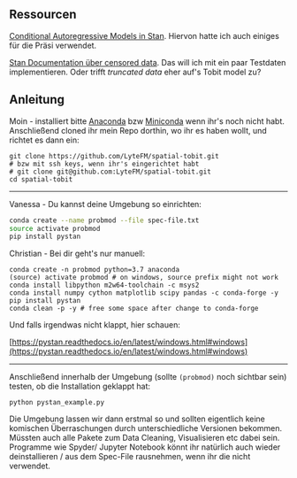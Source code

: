 ## Ressourcen
[Conditional Autoregressive Models in Stan](https://github.com/mbjoseph/CARstan). Hiervon hatte ich auch einiges für die Präsi verwendet.

[Stan Documentation über censored data](https://mc-stan.org/docs/2_18/stan-users-guide/truncated-or-censored-data.html). Das will ich mit ein paar Testdaten implementieren. Oder trifft _truncated data_ eher auf's Tobit model zu?


## Anleitung

Moin - installiert bitte [Anaconda](https://www.anaconda.com/distribution/) bzw [Miniconda](https://docs.conda.io/en/latest/miniconda.html) wenn ihr's noch nicht habt. Anschließend cloned ihr mein Repo dorthin, wo ihr es haben wollt, und richtet es dann ein:

```
git clone https://github.com/LyteFM/spatial-tobit.git
# bzw mit ssh keys, wenn ihr's eingerichtet habt
# git clone git@github.com:LyteFM/spatial-tobit.git
cd spatial-tobit
```

---

Vanessa - Du kannst deine Umgebung so einrichten:

```bash
conda create --name probmod --file spec-file.txt
source activate probmod
pip install pystan 
```

Christian - Bei dir geht's nur manuell:

```
conda create -n probmod python=3.7 anaconda
(source) activate probmod # on windows, source prefix might not work
conda install libpython m2w64-toolchain -c msys2
conda install numpy cython matplotlib scipy pandas -c conda-forge -y
pip install pystan
conda clean -p -y # free some space after change to conda-forge
```

Und falls irgendwas nicht klappt, hier schauen:

[https://pystan.readthedocs.io/en/latest/windows.html#windows](https://pystan.readthedocs.io/en/latest/windows.html#windows)

---

Anschließend innerhalb der Umgebung (sollte `(probmod)` noch sichtbar sein) testen, ob die Installation geklappt hat:

`python pystan_example.py`

Die Umgebung lassen wir dann erstmal so und sollten eigentlich keine komischen Überraschungen durch unterschiedliche Versionen bekommen. Müssten auch alle Pakete zum Data Cleaning, Visualisieren etc dabei sein. Programme wie Spyder/ Jupyter Notebook könnt ihr natürlich auch wieder deinstallieren / aus dem Spec-File rausnehmen, wenn ihr die nicht verwendet.
